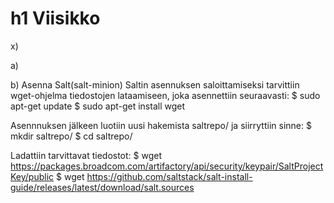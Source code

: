 # h1 Viisikko

x)

a)

b) Asenna Salt(salt-minion)
Saltin asennuksen saloittamiseksi tarvittiin wget-ohjelma tiedostojen lataamiseen, joka asennettiin seuraavasti:
$ sudo apt-get update
$ sudo apt-get install wget

Asennnuksen jälkeen luotiin uusi hakemista saltrepo/ ja siirryttiin sinne:
$ mkdir saltrepo/
$ cd saltrepo/

Ladattiin tarvittavat tiedostot:
$ wget https://packages.broadcom.com/artifactory/api/security/keypair/SaltProjectKey/public
$ wget https://github.com/saltstack/salt-install-guide/releases/latest/download/salt.sources
